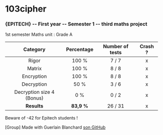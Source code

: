 # 103cipher
### {EPITECH} -- First year -- Semester 1 -- third maths project

1st semester Maths unit : Grade A

|          Category         | Percentage | Number of tests | Crash ? |
|:-------------------------:|:----------:|:---------------:|:-------:|
|           Rigor           |    100 %   |      7 / 7      |    x    |
|           Matrix          |    100 %   |      8 / 8      |    x    |
|         Encryption        |    100 %   |      8 / 8      |    x    |
|         Decryption        |    50 %    |      3 / 6      |    x    |
| Decryption size 4 (Bonus) |     0 %    |      0 / 2      |    x    |
|          **Results**          |   **83,9 %**   |     26 / 31     |    x    |

Beware of -42 for Epitech students !

[Group] Made with Guerlain Blanchard [son GitHub](https://github.com/guerlBlanchard)
